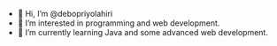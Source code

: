 - 👋 Hi, I’m @debopriyolahiri
- 👀 I’m interested in programming and web development.
- 🌱 I’m currently learning Java and some advanced web development.


<!---
debopriyolahiri/debopriyolahiri is a ✨ special ✨ repository because its `README.md` (this file) appears on your GitHub profile.
You can click the Preview link to take a look at your changes.
--->
